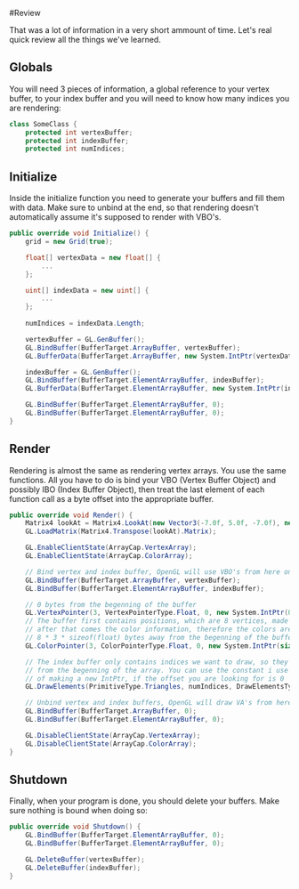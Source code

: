 #Review

That was a lot of information in a very short ammount of time. Let's real quick review all the things we've learned.

## Globals

You will need 3 pieces of information, a global reference to your vertex buffer, to your index buffer and you will need to know how many indices you are rendering:

```cs
class SomeClass {
    protected int vertexBuffer;
    protected int indexBuffer;
    protected int numIndices;
```

## Initialize

Inside the initialize function you need to generate your buffers and fill them with data. Make sure to unbind at the end, so that rendering doesn't automatically assume it's supposed to render with VBO's.

```cs
public override void Initialize() {
    grid = new Grid(true);

    float[] vertexData = new float[] {
        ...
    };

    uint[] indexData = new uint[] {
        ...
    };
    
    numIndices = indexData.Length;

    vertexBuffer = GL.GenBuffer();
    GL.BindBuffer(BufferTarget.ArrayBuffer, vertexBuffer);
    GL.BufferData(BufferTarget.ArrayBuffer, new System.IntPtr(vertexData.Length * sizeof(float)), vertexData, BufferUsageHint.DynamicDraw);

    indexBuffer = GL.GenBuffer();
    GL.BindBuffer(BufferTarget.ElementArrayBuffer, indexBuffer);
    GL.BufferData(BufferTarget.ElementArrayBuffer, new System.IntPtr(indexData.Length * sizeof(uint)), indexData, BufferUsageHint.StaticDraw);

    GL.BindBuffer(BufferTarget.ElementArrayBuffer, 0);
    GL.BindBuffer(BufferTarget.ElementArrayBuffer, 0);
}
```

## Render

Rendering is almost the same as rendering vertex arrays. You use the same functions. All you have to do is bind your VBO (Vertex Buffer Object) and possibly IBO (Index Buffer Object), then treat the last element of each function call as a byte offset into the appropriate buffer.

```cs
public override void Render() {
    Matrix4 lookAt = Matrix4.LookAt(new Vector3(-7.0f, 5.0f, -7.0f), new Vector3(0.0f, 0.0f, 0.0f), new Vector3(0.0f, 1.0f, 0.0f));
    GL.LoadMatrix(Matrix4.Transpose(lookAt).Matrix);

    GL.EnableClientState(ArrayCap.VertexArray);
    GL.EnableClientState(ArrayCap.ColorArray);

    // Bind vertex and index buffer, OpenGL will use VBO's from here on out
    GL.BindBuffer(BufferTarget.ArrayBuffer, vertexBuffer);
    GL.BindBuffer(BufferTarget.ElementArrayBuffer, indexBuffer);

    // 0 bytes from the begenning of the buffer
    GL.VertexPointer(3, VertexPointerType.Float, 0, new System.IntPtr(0));
    // The buffer first contains positions, which are 8 vertices, made up of 3 floats each.
    // after that comes the color information, therefore the colors are:
    // 8 * 3 * sizeof(float) bytes away from the begenning of the buffer
    GL.ColorPointer(3, ColorPointerType.Float, 0, new System.IntPtr(sizeof(float) * 8 * 3));

    // The index buffer only contains indices we want to draw, so they are 0 bytes
    // from the begenning of the array. You can use the constant i use here instead
    // of making a new IntPtr, if the offset you are looking for is 0
    GL.DrawElements(PrimitiveType.Triangles, numIndices, DrawElementsType.UnsignedInt, System.IntPtr.Zero);

    // Unbind vertex and index buffers, OpenGL will draw VA's from here on out
    GL.BindBuffer(BufferTarget.ArrayBuffer, 0);
    GL.BindBuffer(BufferTarget.ElementArrayBuffer, 0);

    GL.DisableClientState(ArrayCap.VertexArray);
    GL.DisableClientState(ArrayCap.ColorArray);
}
```

## Shutdown

Finally, when your program is done, you should delete your buffers. Make sure nothing is bound when doing so:

```cs
public override void Shutdown() {
    GL.BindBuffer(BufferTarget.ElementArrayBuffer, 0);
    GL.BindBuffer(BufferTarget.ElementArrayBuffer, 0);

    GL.DeleteBuffer(vertexBuffer);
    GL.DeleteBuffer(indexBuffer);
}
```